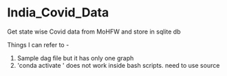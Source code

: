 # India_Covid_Data
Get state wise Covid data from MoHFW and store in sqlite db

Things I can refer to -
1) Sample dag file but it has only one graph
2) 'conda activate <env>' does not work inside bash scripts. need to use source

